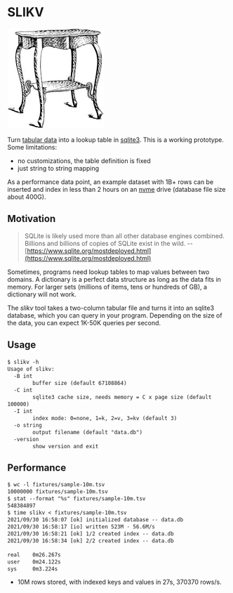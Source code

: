 # SLIKV

![](static/table.jpg)

Turn [tabular data](https://en.wikipedia.org/wiki/Tab-separated_values) into a
lookup table in [sqlite3](https://sqlite.org/). This is a working prototype. Some limitations:

* no customizations, the table definition is fixed
* just string to string mapping

As a performance data point, an example dataset with 1B+ rows can be inserted
and index in less than 2 hours on an
[nvme](https://en.wikipedia.org/wiki/NVM_Express) drive (database file size about 400G).

## Motivation

> SQLite is likely used more than all other database engines combined. Billions
> and billions of copies of SQLite exist in the wild. -- [https://www.sqlite.org/mostdeployed.html](https://www.sqlite.org/mostdeployed.html)

Sometimes, programs need lookup tables to map values between two domains. A
dictionary is a perfect data structure as long as the data fits in memory. For
larger sets (millions of items, tens or hundreds of GB), a dictionary will not
work.

The *slikv* tool takes a two-column tabular file and turns it into an sqlite3
database, which you can query in your program. Depending on the size of the
data, you can expect 1K-50K queries per second.

## Usage

```
$ slikv -h
Usage of slikv:
  -B int
        buffer size (default 67108864)
  -C int
        sqlite3 cache size, needs memory = C x page size (default 100000)
  -I int
        index mode: 0=none, 1=k, 2=v, 3=kv (default 3)
  -o string
        output filename (default "data.db")
  -version
        show version and exit
```

## Performance

```
$ wc -l fixtures/sample-10m.tsv
10000000 fixtures/sample-10m.tsv
$ stat --format "%s" fixtures/sample-10m.tsv
548384897
$ time slikv < fixtures/sample-10m.tsv
2021/09/30 16:58:07 [ok] initialized database -- data.db
2021/09/30 16:58:17 [io] written 523M · 56.6M/s
2021/09/30 16:58:21 [ok] 1/2 created index -- data.db
2021/09/30 16:58:34 [ok] 2/2 created index -- data.db

real    0m26.267s
user    0m24.122s
sys     0m3.224s
```

* 10M rows stored, with indexed keys and values in 27s, 370370 rows/s.
